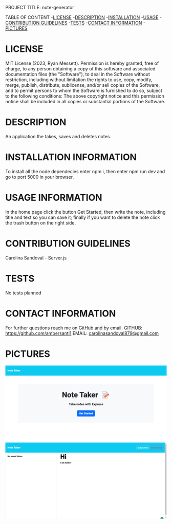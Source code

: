 PROJECT TITLE: note-generator

TABLE OF CONTENT
-[LICENSE](#LICENSE)
-[DESCRIPTION](#DESCRIPTION)
-[INSTALLATION](#INSTALLATION)
-[USAGE](#USAGE)
-[CONTRIBUTION GUIDELINES](#CONTRIBUTION-GUIDELINES)
-[TESTS](#TESTS)
-[CONTACT INFORMATION](#CONTACT-INFORMATION)
-[PICTURES](#PICTURES)

# LICENSE
MIT License (2023, Ryan Messett). Permission is hereby granted, free of charge, to any person obtaining a copy of this software and associated documentation files (the "Software"), to deal in the Software without restriction, including without limitation the rights to use, copy, modify, merge, publish, distribute, sublicense, and/or sell copies of the Software, and to permit persons to whom the Software is furnished to do so, subject to the following conditions: The above copyright notice and this permission notice shall be included in all copies or substantial portions of the Software.

# DESCRIPTION
An application the takes, saves and deletes notes. 

# INSTALLATION INFORMATION
  To install all the node dependecies enter npm i, then enter npm run dev and go to port 5000 in your browser.

# USAGE INFORMATION
  In the home page click the button Get Started, then write the note, including title and text so you can save it; finally if you want to delete the note click the trash button on the right side.

# CONTRIBUTION GUIDELINES
  Carolina Sandoval - Server.js

# TESTS
  No tests planned

# CONTACT INFORMATION
For further questions reach me on GitHub and by email.
GITHUB: https://github.com/ambersanti1
EMAIL: carolinasandoval879@gmail.com 

# PICTURES
![Alt text](home-page.png)
![Alt text](note-taker-page.png)